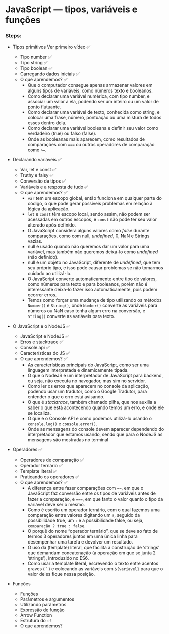 # JavaScript — tipos, variáveis e funções

### Steps:

- Tipos primitivos Ver primeiro vídeo ✅
  - Tipo number ✅
  - Tipo string ✅
  - Tipo boolean ✅
  - Carregando dados iniciais ✅
  - O que aprendemos? ✅
    - Que o computador consegue apenas armazenar valores em alguns tipos de variáveis, como números texto e booleanos.
    - Como declarar uma variável numérica, com tipo number, e associar um valor a ela, podendo ser um inteiro ou um valor de ponto flutuante.
    - Como declarar uma variável de texto, conhecida como string, e colocar uma frase, número, pontuação ou uma mistura de todos esses dentro dela.
    - Como declarar uma variável booleana e definir seu valor como verdadeiro (true) ou falso (false).
    - Onde as booleanas mais aparecem, como resultados de comparações com `===` ou outros operadores de comparação como `>=`.

- Declarando variáveis ✅
  - Var, let e const ✅
  - Truthy e falsy ✅
  - Conversão de tipos ✅
  - Variáveis e a resposta de tudo ✅
  - O que aprendemos? ✅
    - `var` tem um escopo global, então funciona em qualquer parte do código, o que pode gerar possíveis problemas em relação à lógica da aplicação.
    - `let` e `const` têm escopo local, sendo assim, não podem ser acessadas em outros escopos, e `const` não pode ter seu valor alterado após definido.
    - O JavaScript considera alguns valores como _false_ durante comparações, como com null, _undefined_, 0, NaN e Strings vazias.
    - null é usado quando não queremos dar um valor para uma variável, mas também não queremos deixá-lo como _undefined_ (não definido).
    - null é um objeto no JavaScript, diferente de _undefined_, que tem seu próprio tipo, e isso pode causar problemas se não tomarmos cuidado ao utilizá-lo.
    - O JavaScript converte automaticamente entre tipo de valores, como números para texto e para booleanos, porém não é interessante deixá-lo fazer isso automaticamente, pois podem ocorrer erros.
    - Temos como forçar uma mudança de tipo utilizando os métodos `Number()` e `String()`, onde `Number()` converte as variáveis para números ou NaN caso tenha algum erro na conversão, e `String()` converte as variáveis para texto.

- O JavaScript e o NodeJS ✅
  - JavaScript e NodeJS ✅
  - Erros e stacktrace ✅
  - Console.api ✅
  - Características do JS ✅
  - O que aprendemos? ✅
    - As características principais do JavaScript, como ser uma linguagem interpretada e dinamicamente tipada.
    - O que o NodeJS é um interpretador de JavaScript para backend, ou seja, não executa no navegador, mas sim no servidor.
    - Como ler os erros que aparecem no console da aplicação, podendo usar um tradutor, como o Google Tradutor, para entender o que o erro está avisando.
    - O que é _stacktrace_, também chamado pilha, que nos auxilia a saber o que está acontecendo quando temos um erro, e onde ele se localiza.
    - O que é o Console API e como podemos utilizá-lo usando o `console.log()` e `console.error()`.
    - Onde as mensagens do console devem aparecer dependendo do interpretador que estamos usando, sendo que para o NodeJS as mensagens são mostradas no terminal

- Operadores ✅
  - Operadores de comparação ✅
  - Operador ternário ✅
  - Template literal ✅
  - Praticando os operadores ✅
  - O que aprendemos? ✅
    - A diferença entre fazer comparações com `==`, em que o JavaScript faz conversão entre os tipos de variáveis antes de fazer a comparação, e `===`, em que tanto o valor quanto o tipo da variável deve ser o mesmo.
    - Como é escrito um operador ternário, com o qual fazemos uma comparação entre valores digitando um `?`, seguido da possibilidade true, um `:` e a possibilidade false, ou seja, `comparação ? true : false`.
    - O porquê do nome “operador ternário”, que se deve ao fato de termos 3 operadores juntos em uma única linha para desempenhar uma tarefa e devolver um resultado.
    - O uso da (template) literal, que facilita a construção de ‘strings’ que demandam concatenação (a operação em que se junta 2 ‘strings’), introduzido no ES6.
    - Como usar a template literal, escrevendo o texto entre acentos graves ( \` ) e colocando as variáveis com `${variavel}` para que o valor deles fique nessa posição.

- Funções
  - Funções
  - Parâmetros e argumentos
  - Utilizando parâmetros
  - Expressão de função
  - Arrow Function
  - Estrutura do `if`
  - O que aprendemos?